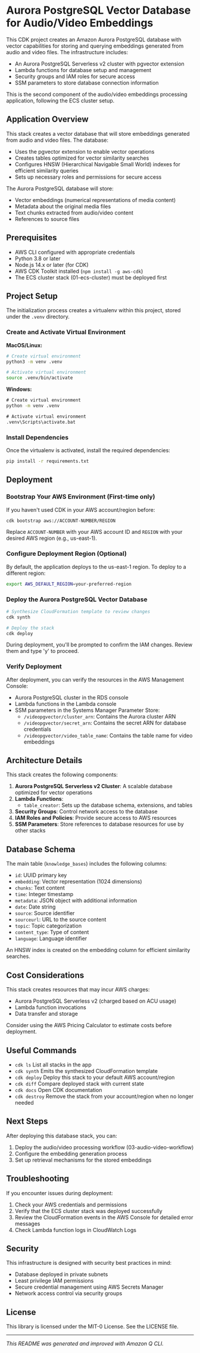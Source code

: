 # Aurora PostgreSQL Vector Database for Audio/Video Embeddings

This CDK project creates an Amazon Aurora PostgreSQL database with vector capabilities for storing and querying embeddings generated from audio and video files. The infrastructure includes:

- An Aurora PostgreSQL Serverless v2 cluster with pgvector extension
- Lambda functions for database setup and management
- Security groups and IAM roles for secure access
- SSM parameters to store database connection information

This is the second component of the audio/video embeddings processing application, following the ECS cluster setup.

## Application Overview

This stack creates a vector database that will store embeddings generated from audio and video files. The database:

- Uses the pgvector extension to enable vector operations
- Creates tables optimized for vector similarity searches
- Configures HNSW (Hierarchical Navigable Small World) indexes for efficient similarity queries
- Sets up necessary roles and permissions for secure access

The Aurora PostgreSQL database will store:
- Vector embeddings (numerical representations of media content)
- Metadata about the original media files
- Text chunks extracted from audio/video content
- References to source files

## Prerequisites

- AWS CLI configured with appropriate credentials
- Python 3.8 or later
- Node.js 14.x or later (for CDK)
- AWS CDK Toolkit installed (`npm install -g aws-cdk`)
- The ECS cluster stack (01-ecs-cluster) must be deployed first

## Project Setup

The initialization process creates a virtualenv within this project, stored under the `.venv` directory.

### Create and Activate Virtual Environment

**MacOS/Linux:**

```bash
# Create virtual environment
python3 -m venv .venv

# Activate virtual environment
source .venv/bin/activate
```

**Windows:**

```cmd
# Create virtual environment
python -m venv .venv

# Activate virtual environment
.venv\Scripts\activate.bat
```

### Install Dependencies

Once the virtualenv is activated, install the required dependencies:

```bash
pip install -r requirements.txt
```

## Deployment

### Bootstrap Your AWS Environment (First-time only)

If you haven't used CDK in your AWS account/region before:

```bash
cdk bootstrap aws://ACCOUNT-NUMBER/REGION
```

Replace `ACCOUNT-NUMBER` with your AWS account ID and `REGION` with your desired AWS region (e.g., us-east-1).

### Configure Deployment Region (Optional)

By default, the application deploys to the us-east-1 region. To deploy to a different region:

```bash
export AWS_DEFAULT_REGION=your-preferred-region
```

### Deploy the Aurora PostgreSQL Vector Database

```bash
# Synthesize CloudFormation template to review changes
cdk synth

# Deploy the stack
cdk deploy
```

During deployment, you'll be prompted to confirm the IAM changes. Review them and type 'y' to proceed.

### Verify Deployment

After deployment, you can verify the resources in the AWS Management Console:
- Aurora PostgreSQL cluster in the RDS console
- Lambda functions in the Lambda console
- SSM parameters in the Systems Manager Parameter Store:
  - `/videopgvector/cluster_arn`: Contains the Aurora cluster ARN
  - `/videopgvector/secret_arn`: Contains the secret ARN for database credentials
  - `/videopgvector/video_table_name`: Contains the table name for video embeddings

## Architecture Details

This stack creates the following components:

1. **Aurora PostgreSQL Serverless v2 Cluster**: A scalable database optimized for vector operations
2. **Lambda Functions**:
   - `table_creator`: Sets up the database schema, extensions, and tables
3. **Security Groups**: Control network access to the database
4. **IAM Roles and Policies**: Provide secure access to AWS resources
5. **SSM Parameters**: Store references to database resources for use by other stacks

## Database Schema

The main table (`knowledge_bases`) includes the following columns:
- `id`: UUID primary key
- `embedding`: Vector representation (1024 dimensions)
- `chunks`: Text content
- `time`: Integer timestamp
- `metadata`: JSON object with additional information
- `date`: Date string
- `source`: Source identifier
- `sourceurl`: URL to the source content
- `topic`: Topic categorization
- `content_type`: Type of content
- `language`: Language identifier

An HNSW index is created on the embedding column for efficient similarity searches.

## Cost Considerations

This stack creates resources that may incur AWS charges:
- Aurora PostgreSQL Serverless v2 (charged based on ACU usage)
- Lambda function invocations
- Data transfer and storage

Consider using the AWS Pricing Calculator to estimate costs before deployment.

## Useful Commands

* `cdk ls`          List all stacks in the app
* `cdk synth`       Emits the synthesized CloudFormation template
* `cdk deploy`      Deploy this stack to your default AWS account/region
* `cdk diff`        Compare deployed stack with current state
* `cdk docs`        Open CDK documentation
* `cdk destroy`     Remove the stack from your account/region when no longer needed

## Next Steps

After deploying this database stack, you can:
1. Deploy the audio/video processing workflow (03-audio-video-workflow)
2. Configure the embedding generation process
3. Set up retrieval mechanisms for the stored embeddings

## Troubleshooting

If you encounter issues during deployment:

1. Check your AWS credentials and permissions
2. Verify that the ECS cluster stack was deployed successfully
3. Review the CloudFormation events in the AWS Console for detailed error messages
4. Check Lambda function logs in CloudWatch Logs

## Security

This infrastructure is designed with security best practices in mind:
- Database deployed in private subnets
- Least privilege IAM permissions
- Secure credential management using AWS Secrets Manager
- Network access control via security groups

## License

This library is licensed under the MIT-0 License. See the LICENSE file.

---

*This README was generated and improved with Amazon Q CLI.*
